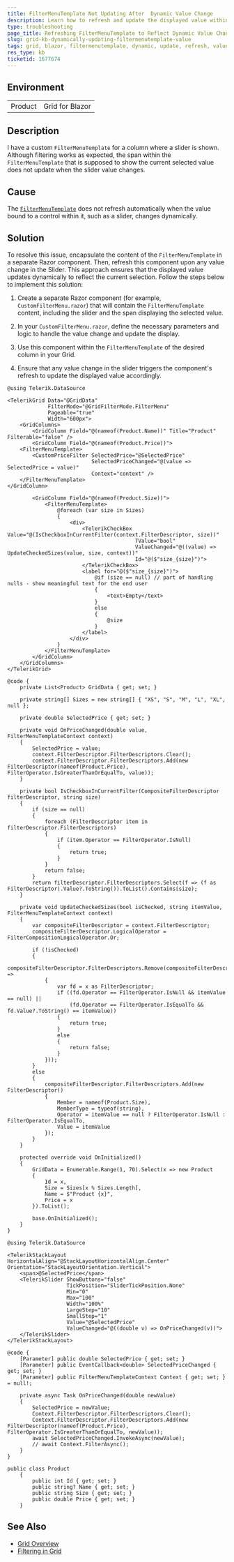```yaml
---
title: FilterMenuTemplate Not Updating After  Dynamic Value Change
description: Learn how to refresh and update the displayed value within a FilterMenuTemplate when its value changes dynamically in Grid for Blazor.
type: troubleshooting
page_title: Refreshing FilterMenuTemplate to Reflect Dynamic Value Changes in Blazor Grid
slug: grid-kb-dynamically-updating-filtermenutemplate-value
tags: grid, blazor, filtermenutemplate, dynamic, update, refresh, value
res_type: kb
ticketid: 1677674
---
```


## Environment

<table>
	<tbody>
		<tr>
			<td>Product</td>
			<td>Grid for Blazor</td>
		</tr>
	</tbody>
</table>

## Description

I have a custom `FilterMenuTemplate` for a column where a slider is shown. Although filtering works as expected, the span within the `FilterMenuTemplate` that is supposed to show the current selected value does not update when the slider value changes.

## Cause

The [`FilterMenuTemplate`](slug:grid-templates-filter#filter-menu-template) does not refresh automatically when the value bound to a control within it, such as a slider, changes dynamically.

## Solution

To resolve this issue, encapsulate the content of the `FilterMenuTemplate` in a separate Razor component. Then, refresh this component upon any value change in the Slider. This approach ensures that the displayed value updates dynamically to reflect the current selection. Follow the steps below to implement this solution:

1. Create a separate Razor component (for example, `CustomFilterMenu.razor`) that will contain the `FilterMenuTemplate` content, including the slider and the span displaying the selected value.

2. In your `CustomFilterMenu.razor`, define the necessary parameters and logic to handle the value change and update the display.

3. Use this component within the `FilterMenuTemplate` of the desired column in your Grid.

4. Ensure that any value change in the slider triggers the component's refresh to update the displayed value accordingly.

`````RAZOR
@using Telerik.DataSource

<TelerikGrid Data="@GridData"
             FilterMode="@GridFilterMode.FilterMenu"
             Pageable="true"
             Width="600px">
    <GridColumns>
        <GridColumn Field="@(nameof(Product.Name))" Title="Product" Filterable="false" />
        <GridColumn Field="@(nameof(Product.Price))">
    <FilterMenuTemplate>
        <CustomPriceFilter SelectedPrice="@SelectedPrice"
                           SelectedPriceChanged="@(value => SelectedPrice = value)"
                           Context="context" />
    </FilterMenuTemplate>
</GridColumn>

        <GridColumn Field="@(nameof(Product.Size))">
            <FilterMenuTemplate>
                @foreach (var size in Sizes)
                {
                    <div>
                        <TelerikCheckBox Value="@(IsCheckboxInCurrentFilter(context.FilterDescriptor, size))"
                                         TValue="bool"
                                         ValueChanged="@((value) => UpdateCheckedSizes(value, size, context))"
                                         Id="@($"size_{size}")">
                        </TelerikCheckBox>
                        <label for="@($"size_{size}")">
                            @if (size == null) // part of handling nulls - show meaningful text for the end user
                            {
                                <text>Empty</text>
                            }
                            else
                            {
                                @size
                            }
                        </label>
                    </div>
                }
            </FilterMenuTemplate>
        </GridColumn>
    </GridColumns>
</TelerikGrid>

@code {
    private List<Product> GridData { get; set; }

    private string[] Sizes = new string[] { "XS", "S", "M", "L", "XL", null };

    private double SelectedPrice { get; set; }

    private void OnPriceChanged(double value, FilterMenuTemplateContext context)
    {
        SelectedPrice = value;
        context.FilterDescriptor.FilterDescriptors.Clear();
        context.FilterDescriptor.FilterDescriptors.Add(new FilterDescriptor(nameof(Product.Price), FilterOperator.IsGreaterThanOrEqualTo, value));
    }

    private bool IsCheckboxInCurrentFilter(CompositeFilterDescriptor filterDescriptor, string size)
    {
        if (size == null)
        {
            foreach (FilterDescriptor item in filterDescriptor.FilterDescriptors)
            {
                if (item.Operator == FilterOperator.IsNull)
                {
                    return true;
                }
            }
            return false;
        }
        return filterDescriptor.FilterDescriptors.Select(f => (f as FilterDescriptor).Value?.ToString()).ToList().Contains(size);
    }

    private void UpdateCheckedSizes(bool isChecked, string itemValue, FilterMenuTemplateContext context)
    {
        var compositeFilterDescriptor = context.FilterDescriptor;
        compositeFilterDescriptor.LogicalOperator = FilterCompositionLogicalOperator.Or;

        if (!isChecked)
        {
            compositeFilterDescriptor.FilterDescriptors.Remove(compositeFilterDescriptor.FilterDescriptors.First(x =>
            {
                var fd = x as FilterDescriptor;
                if ((fd.Operator == FilterOperator.IsNull && itemValue == null) ||
                    (fd.Operator == FilterOperator.IsEqualTo && fd.Value?.ToString() == itemValue))
                {
                    return true;
                }
                else
                {
                    return false;
                }
            }));
        }
        else
        {
            compositeFilterDescriptor.FilterDescriptors.Add(new FilterDescriptor()
            {
                Member = nameof(Product.Size),
                MemberType = typeof(string),
                Operator = itemValue == null ? FilterOperator.IsNull : FilterOperator.IsEqualTo,
                Value = itemValue
            });
        }
    }

    protected override void OnInitialized()
    {
        GridData = Enumerable.Range(1, 70).Select(x => new Product
        {
            Id = x,
            Size = Sizes[x % Sizes.Length],
            Name = $"Product {x}",
            Price = x
        }).ToList();

        base.OnInitialized();
    }
}
`````
`````RAZOR CustomPriceFilter.razor
@using Telerik.DataSource

<TelerikStackLayout HorizontalAlign="@StackLayoutHorizontalAlign.Center" Orientation="StackLayoutOrientation.Vertical">
    <span>@SelectedPrice</span>
    <TelerikSlider ShowButtons="false"
                   TickPosition="SliderTickPosition.None"
                   Min="0"
                   Max="100"
                   Width="100%"
                   LargeStep="10"
                   SmallStep="1"
                   Value="@SelectedPrice"
                   ValueChanged="@((double v) => OnPriceChanged(v))">
    </TelerikSlider>
</TelerikStackLayout>

@code {
    [Parameter] public double SelectedPrice { get; set; }
    [Parameter] public EventCallback<double> SelectedPriceChanged { get; set; }
    [Parameter] public FilterMenuTemplateContext Context { get; set; } = null!;

    private async Task OnPriceChanged(double newValue)
    {
        SelectedPrice = newValue;
        Context.FilterDescriptor.FilterDescriptors.Clear();
        Context.FilterDescriptor.FilterDescriptors.Add(new FilterDescriptor(nameof(Product.Price), FilterOperator.IsGreaterThanOrEqualTo, newValue));
        await SelectedPriceChanged.InvokeAsync(newValue);
        // await Context.FilterAsync();
    }
}
`````
`````RAZOR Product.cs
public class Product
    {
        public int Id { get; set; }
        public string? Name { get; set; }
        public string Size { get; set; }
        public double Price { get; set; }
    }
`````
## See Also

- [Grid Overview](slug:grid-overview)
- [Filtering in Grid](slug:components/grid/filtering)
